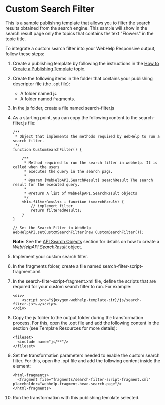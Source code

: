 # Custom Search Filter 

This is a sample publishing template that allows you to filter the search results obtained from the search engine. This sample will show in the search result page only the topics that contains the text "Flowers" in the topic title.

To integrate a custom search filter into your WebHelp Responsive output, follow these steps:

1. Create a publishing template by following the instructions in the [How to Create a Publishing Template](https://www.oxygenxml.com/doc/versions/23.0/ug-webhelp-responsive/topics/whr-create-publishing-template-x.html) topic.

2. Create the following items in the folder that contains your publishing descriptor file \(the .opt file\):
    - A folder named js.
    - A folder named fragments.

3. In the js folder, create a file named search-filter.js

4. As a starting point, you can copy the following content to the search-filter.js file:

    ```
    /**
     * Object that implements the methods required by WebHelp to run a search filter.
     */
    function CustomSearchFilter() {

        /**
         * Method required to run the search filter in webhelp. It is called when the users 
         * executes the query in the search page. 
         * 
         * @param {WebHelpAPI.SearchResult} searchResult The search result for the executed query.
         *
         * @return A list of WebHelpAPI.SearchResult objects
         */
        this.filterResults = function (searchResult) {
            // implement filter
            return filteredResults;
        }
    }

    // Set the Search Filter to WebHelp
    WebHelpAPI.setCustomSearchFilter(new CustomSearchFilter());
    ```
    **Note:** See the [API Search Objects](https://www.oxygenxml.com/doc/versions/25.0/ug-webhelp-responsive/topics/whr_how_to_replace_webhelp_search_engine.html#whr_how_to_replace_webhelp_search_engine__section_rsg_vn3_bvb) section for details on how to create a *WebHelpAPI.SearchResult* object.

5. Implement your custom search filter.
6. In the fragments folder, create a file named search-filter-script-fragment.xml.
7. In the search-filter-script-fragment.xml file, define the scripts that are required for your custom search filter to run. For example:

    ```
    <div>
        <script src="${oxygen-webhelp-template-dir}/js/search-filter.js"></script>
    </div>
    ```
    
 8. Copy the js folder to the output folder during the transformation process. For this, open the .opt file and add the following content in the <resources> section (see Template Resources for more details):
    ```
    <fileset>
      <include name="js/**"/>
    </fileset>
    ```
 9. Set the transformation parameters needed to enable the custom search filter. For this, open the .opt file and add the following content inside the <webhelp> element:
    ```
    <html-fragments>
      <fragment file="fragments/search-filter-script-fragment.xml" placeholder="webhelp.fragment.head.search.page"/>
    </html-fragments>
    ```
10. Run the transformation with this publishing template selected.
